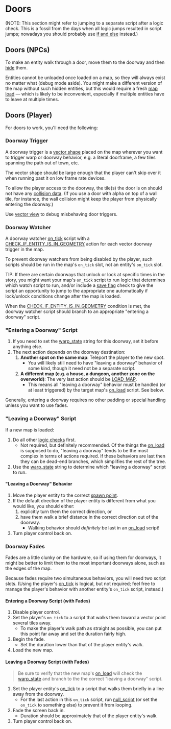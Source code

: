 # Doors

(NOTE: This section might refer to jumping to a separate script after a logic check. This is a fossil from the days when all logic jumps resulted in script jumps; nowadays you should probably use [if and else](mgs/advanced_syntax/if_and_else) instead.)

## Doors (NPCs)

To make an entity walk through a door, move them to the doorway and then [hide](techniques/hiding_an_entity) them.

Entities cannot be unloaded once loaded on a map, so they will always exist no matter what (debug mode aside). You might make a different version of the map without such hidden entities, but this would require a fresh [map load](maps/map_loads) — which is likely to be inconvenient, especially if multiple entities have to leave at multiple times.

## Doors (Player)

For doors to work, you'll need the following:

### Doorway Trigger

A doorway trigger is a [vector shape](maps/vector_objects) placed on the map wherever you want to trigger warp or doorway behavior, e.g. a literal doorframe, a few tiles spanning the path out of town, etc.

The vector shape should be large enough that the player can't skip over it when running past it on low frame rate devices.

To allow the player access to the doorway, the tile(s) the door is on should not have any [collision data](tilesets/tile_collisions). (If you use a door with alpha on top of a wall tile, for instance, the wall collision might keep the player from physically entering the doorway.)

Use [vector view](debug/vector_view) to debug misbehaving door triggers.

### Doorway Watcher

A doorway watcher [on_tick](scripts/on_tick) script with a [CHECK_IF_ENTITY_IS_IN_GEOMETRY](actions/CHECK_IF_ENTITY_IS_IN_GEOMETRY) action for each vector doorway trigger in the map.

To prevent doorway watchers from being disabled by the player, such scripts should be run in the map's `on_tick` slot, not an entity's `on_tick` slot.

TIP: If there are certain doorways that unlock or lock at specific times in the story, you might want your map's `on_tick` script to run logic that determines which watch script to run, and/or include a [save flag](scripts/save_flags) check to give the script an opportunity to jump to the appropriate one automatically if lock/unlock conditions change after the map is loaded.

When the [CHECK_IF_ENTITY_IS_IN_GEOMETRY](actions/CHECK_IF_ENTITY_IS_IN_GEOMETRY) condition is met, the doorway watcher script should branch to an appropriate "entering a doorway" script.

### "Entering a Doorway" Script

1. If you need to set the [warp_state](scripts/warp_state) string for this doorway, set it before anything else.
2. The next action depends on the doorway destination:
	1. **Another spot on the same map**: Teleport the player to the new spot.
		- You will likely still need to have "leaving a doorway" behavior of some kind, though it need not be a separate script.
	2. **A different map (e.g. a house, a dungeon, another zone on the overworld)**: The very last action should be [LOAD_MAP](actions/LOAD_MAP).
		- This means all "leaving a doorway" behavior must be handled (or at least triggered) by the target map's [on_load](scripts/on_load) script. See below.

Generally, entering a doorway requires no other padding or special handling unless you want to use fades.

### "Leaving a Doorway" Script

If a new map is loaded:
1. Do all other [logic checks](techniques/chains_of_small_checks) first.
	- Not required, but definitely recommended. Of the things the [on_load](scripts/on_load) is supposed to do, "leaving a doorway" tends to be the most complex in terms of actions required. If these behaviors are last then they can be dead-end branches, which simplifies the rest of the tree.
2. Use the [warp_state](scripts/warp_state) string to determine which "leaving a doorway" script to run.

#### "Leaving a Doorway" Behavior

1. Move the player entity to the correct [spawn point](techniques/spawn_points).
2. If the default direction of the player entity is different from what you would like, you should either:
	1. explicitly turn them the correct direction, or
	2. have them walk a brief distance in the correct direction out of the doorway.
		- Walking behavior should *definitely* be last in an [on_load](scripts/on_load) script!
3. Turn player control back on.

### Doorway Fades

Fades are a little clunky on the hardware, so if using them for doorways, it might be better to limit them to the most important doorways alone, such as the edges of the map.

Because fades require two simultaneous behaviors, you will need two script slots. (Using the player's [on_tick](scripts/on_tick) is logical, but not required; feel free to manage the player's behavior with another entity's `on_tick` script, instead.)

#### Entering a Doorway Script (with Fades)

1. Disable player control.
2. Set the player's `on_tick` to a script that walks them toward a vector point several tiles away.
	- To make the player's walk path as straight as possible, you can put this point far away and set the duration fairly high.
3. Begin the fade.
	- Set the duration lower than that of the player entity's walk.
4. Load the new map.

#### Leaving a Doorway Script (with Fades)

> Be sure to verify that the new map's [on_load](scripts/on_load) will check the [warp_state](scripts/warp_state) and branch to the the correct "leaving a doorway" script.

1. Set the player entity's [on_tick](scripts/on_tick) to a script that walks them briefly in a line away from the doorway.
	- For the last action in this `on_tick` script, run [null_script](scripts/null_script) (or set the `on_tick` to something else) to prevent it from looping.
2. Fade the screen back in.
	- Duration should be approximately that of the player entity's walk.
3. Turn player control back on.
